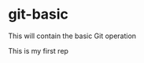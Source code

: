 # git-basic
This will contain the basic Git operation


This is my first rep






























































